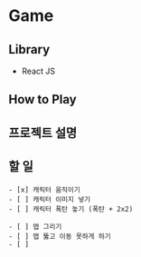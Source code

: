# Game

## Library
- React JS
## How to Play

## 프로젝트 설명

## 할 일
    - [x] 캐릭터 움직이기
    - [ ] 캐릭터 이미지 넣기
    - [ ] 캐릭터 폭탄 놓기 (폭탄 + 2x2)

    - [ ] 맵 그리기
    - [ ] 맵 뚫고 이동 못하게 하기
    - [ ] 